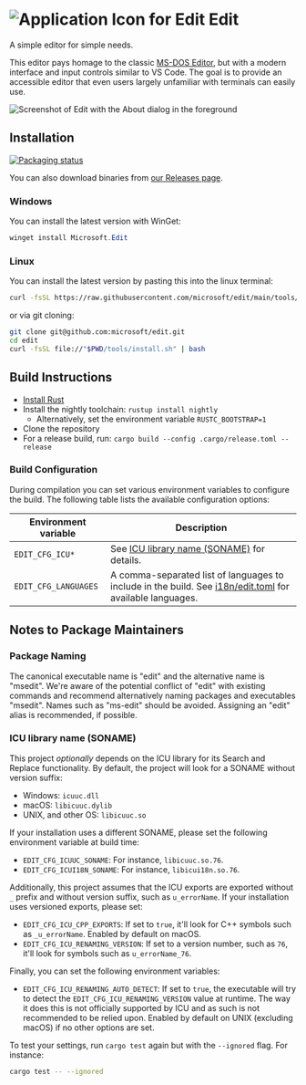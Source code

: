 # ![Application Icon for Edit](./assets/edit.svg) Edit

A simple editor for simple needs.

This editor pays homage to the classic [MS-DOS Editor](https://en.wikipedia.org/wiki/MS-DOS_Editor), but with a modern interface and input controls similar to VS Code. The goal is to provide an accessible editor that even users largely unfamiliar with terminals can easily use.

![Screenshot of Edit with the About dialog in the foreground](./assets/edit_hero_image.png)

## Installation

[![Packaging status](https://repology.org/badge/vertical-allrepos/microsoft-edit.svg?exclude_unsupported=1)](https://repology.org/project/microsoft-edit/versions)

You can also download binaries from [our Releases page](https://github.com/microsoft/edit/releases/latest).

### Windows

You can install the latest version with WinGet:
```powershell
winget install Microsoft.Edit
```

### Linux

You can install the latest version by pasting this into the linux terminal:
```sh
curl -fsSL https://raw.githubusercontent.com/microsoft/edit/main/tools/install.sh | bash
```
or via git cloning: 
```sh
git clone git@github.com:microsoft/edit.git
cd edit
curl -fsSL file://"$PWD/tools/install.sh" | bash
```

## Build Instructions

* [Install Rust](https://www.rust-lang.org/tools/install)
* Install the nightly toolchain: `rustup install nightly`
  * Alternatively, set the environment variable `RUSTC_BOOTSTRAP=1`
* Clone the repository
* For a release build, run: `cargo build --config .cargo/release.toml --release`

### Build Configuration

During compilation you can set various environment variables to configure the build. The following table lists the available configuration options:

Environment variable | Description
--- | ---
`EDIT_CFG_ICU*` | See [ICU library name (SONAME)](#icu-library-name-soname) for details.
`EDIT_CFG_LANGUAGES` | A comma-separated list of languages to include in the build. See [i18n/edit.toml](i18n/edit.toml) for available languages.

## Notes to Package Maintainers

### Package Naming

The canonical executable name is "edit" and the alternative name is "msedit".
We're aware of the potential conflict of "edit" with existing commands and recommend alternatively naming packages and executables "msedit".
Names such as "ms-edit" should be avoided.
Assigning an "edit" alias is recommended, if possible.

### ICU library name (SONAME)

This project _optionally_ depends on the ICU library for its Search and Replace functionality.
By default, the project will look for a SONAME without version suffix:
* Windows: `icuuc.dll`
* macOS: `libicuuc.dylib`
* UNIX, and other OS: `libicuuc.so`

If your installation uses a different SONAME, please set the following environment variable at build time:
* `EDIT_CFG_ICUUC_SONAME`:
  For instance, `libicuuc.so.76`.
* `EDIT_CFG_ICUI18N_SONAME`:
  For instance, `libicui18n.so.76`.

Additionally, this project assumes that the ICU exports are exported without `_` prefix and without version suffix, such as `u_errorName`.
If your installation uses versioned exports, please set:
* `EDIT_CFG_ICU_CPP_EXPORTS`:
  If set to `true`, it'll look for C++ symbols such as `_u_errorName`.
  Enabled by default on macOS.
* `EDIT_CFG_ICU_RENAMING_VERSION`:
  If set to a version number, such as `76`, it'll look for symbols such as `u_errorName_76`.

Finally, you can set the following environment variables:
* `EDIT_CFG_ICU_RENAMING_AUTO_DETECT`:
  If set to `true`, the executable will try to detect the `EDIT_CFG_ICU_RENAMING_VERSION` value at runtime.
  The way it does this is not officially supported by ICU and as such is not recommended to be relied upon.
  Enabled by default on UNIX (excluding macOS) if no other options are set.

To test your settings, run `cargo test` again but with the `--ignored` flag. For instance:
```sh
cargo test -- --ignored
```
